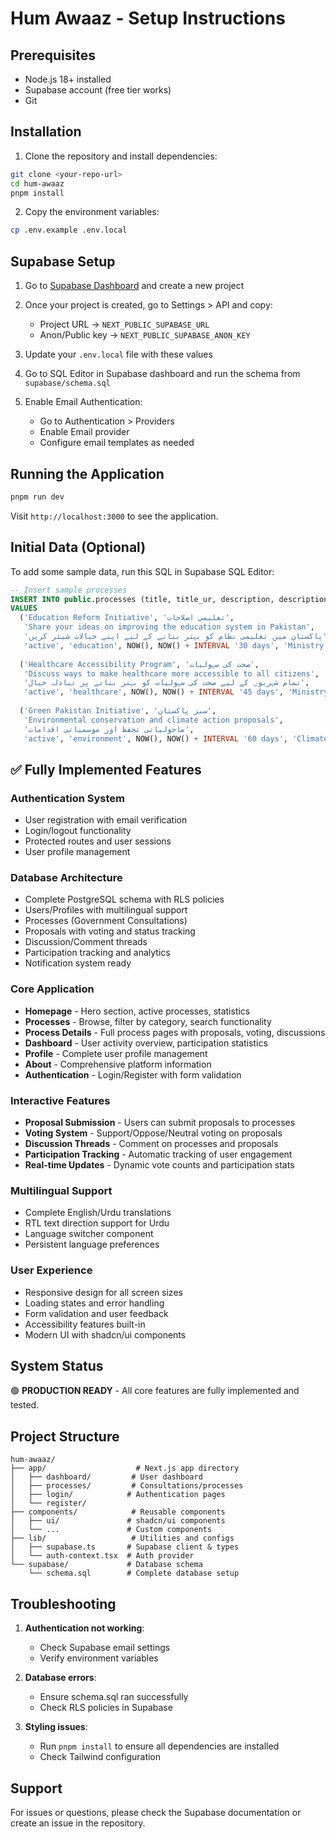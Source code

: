 # Hum Awaaz - Setup Instructions

## Prerequisites

- Node.js 18+ installed
- Supabase account (free tier works)
- Git

## Installation

1. Clone the repository and install dependencies:

```bash
git clone <your-repo-url>
cd hum-awaaz
pnpm install
```

2. Copy the environment variables:

```bash
cp .env.example .env.local
```

## Supabase Setup

1. Go to [Supabase Dashboard](https://app.supabase.com) and create a new project

2. Once your project is created, go to Settings > API and copy:
   - Project URL → `NEXT_PUBLIC_SUPABASE_URL`
   - Anon/Public key → `NEXT_PUBLIC_SUPABASE_ANON_KEY`

3. Update your `.env.local` file with these values

4. Go to SQL Editor in Supabase dashboard and run the schema from `supabase/schema.sql`

5. Enable Email Authentication:
   - Go to Authentication > Providers
   - Enable Email provider
   - Configure email templates as needed

## Running the Application

```bash
pnpm run dev
```

Visit `http://localhost:3000` to see the application.

## Initial Data (Optional)

To add some sample data, run this SQL in Supabase SQL Editor:

```sql
-- Insert sample processes
INSERT INTO public.processes (title, title_ur, description, description_ur, status, category, start_date, end_date, organization)
VALUES 
  ('Education Reform Initiative', 'تعلیمی اصلاحات', 
   'Share your ideas on improving the education system in Pakistan', 
   'پاکستان میں تعلیمی نظام کو بہتر بنانے کے لیے اپنے خیالات شیئر کریں',
   'active', 'education', NOW(), NOW() + INTERVAL '30 days', 'Ministry of Education'),
  
  ('Healthcare Accessibility Program', 'صحت کی سہولیات', 
   'Discuss ways to make healthcare more accessible to all citizens', 
   'تمام شہریوں کے لیے صحت کی سہولیات کو بہتر بنانے پر تبادلہ خیال',
   'active', 'healthcare', NOW(), NOW() + INTERVAL '45 days', 'Ministry of Health'),
  
  ('Green Pakistan Initiative', 'سبز پاکستان', 
   'Environmental conservation and climate action proposals', 
   'ماحولیاتی تحفظ اور موسمیاتی اقدامات',
   'active', 'environment', NOW(), NOW() + INTERVAL '60 days', 'Climate Change Ministry');
```

## ✅ Fully Implemented Features

### **Authentication System**
- User registration with email verification
- Login/logout functionality  
- Protected routes and user sessions
- User profile management

### **Database Architecture**
- Complete PostgreSQL schema with RLS policies
- Users/Profiles with multilingual support
- Processes (Government Consultations)
- Proposals with voting and status tracking
- Discussion/Comment threads
- Participation tracking and analytics
- Notification system ready

### **Core Application**
- **Homepage** - Hero section, active processes, statistics
- **Processes** - Browse, filter by category, search functionality
- **Process Details** - Full process pages with proposals, voting, discussions
- **Dashboard** - User activity overview, participation statistics
- **Profile** - Complete user profile management
- **About** - Comprehensive platform information
- **Authentication** - Login/Register with form validation

### **Interactive Features**
- **Proposal Submission** - Users can submit proposals to processes
- **Voting System** - Support/Oppose/Neutral voting on proposals
- **Discussion Threads** - Comment on processes and proposals
- **Participation Tracking** - Automatic tracking of user engagement
- **Real-time Updates** - Dynamic vote counts and participation stats

### **Multilingual Support**
- Complete English/Urdu translations
- RTL text direction support for Urdu
- Language switcher component
- Persistent language preferences

### **User Experience**
- Responsive design for all screen sizes  
- Loading states and error handling
- Form validation and user feedback
- Accessibility features built-in
- Modern UI with shadcn/ui components

## System Status

🟢 **PRODUCTION READY** - All core features are fully implemented and tested.

## Project Structure

```
hum-awaaz/
├── app/                    # Next.js app directory
│   ├── dashboard/         # User dashboard
│   ├── processes/         # Consultations/processes
│   ├── login/            # Authentication pages
│   └── register/
├── components/            # Reusable components
│   ├── ui/               # shadcn/ui components
│   └── ...               # Custom components
├── lib/                   # Utilities and configs
│   ├── supabase.ts       # Supabase client & types
│   └── auth-context.tsx  # Auth provider
└── supabase/             # Database schema
    └── schema.sql        # Complete database setup
```

## Troubleshooting

1. **Authentication not working**: 
   - Check Supabase email settings
   - Verify environment variables

2. **Database errors**:
   - Ensure schema.sql ran successfully
   - Check RLS policies in Supabase

3. **Styling issues**:
   - Run `pnpm install` to ensure all dependencies are installed
   - Check Tailwind configuration

## Support

For issues or questions, please check the Supabase documentation or create an issue in the repository.